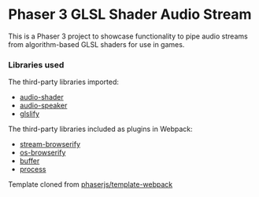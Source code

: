 # Phaser 3 GLSL Shader Audio Stream

This is a Phaser 3 project to showcase functionality to pipe audio streams from algorithm-based GLSL shaders for use in games.

### Libraries used

The third-party libraries imported:

- [audio-shader](https://npm.com/audio-shader)
- [audio-speaker](https://npm.com/audio-speaker)
- [glslify](https://npm.com/glslify)

The third-party libraries included as plugins in Webpack:

- [stream-browserify](https://npm.com/stream-browserify)
- [os-browserify](https://npm.com/os-browserify)
- [buffer](https://npm.com/buffer)
- [process](https://npm.com/process)


Template cloned from [phaserjs/template-webpack](https://github.com/phaserjs/template-webpack)
